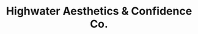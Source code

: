 ---
title: "Highwater Aesthetics & Confidence Co."
url: /edmond/highwater-aesthetics-und-confidence-co/
shop: Kosmetik
---